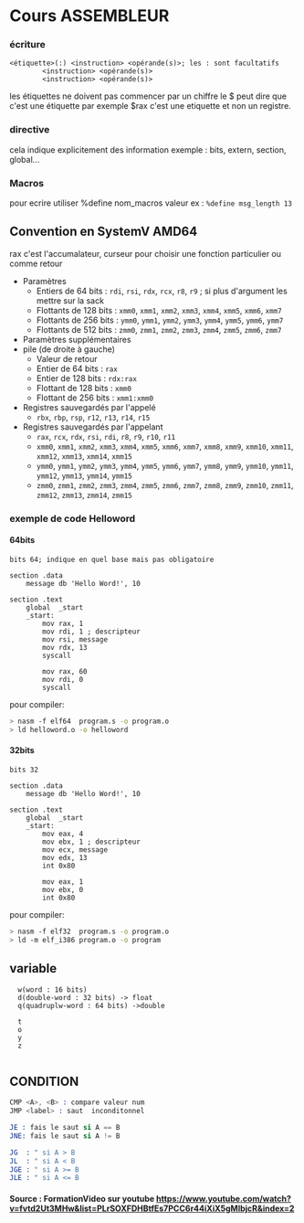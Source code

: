 # Cours ASSEMBLEUR

### écriture

```
<étiquette>(:) <instruction> <opérande(s)>; les : sont facultatifs
        <instruction> <opérande(s)>
        <instruction> <opérande(s)>
```
les étiquettes ne doivent pas commencer par un chiffre
le $ peut  dire que c'est une étiquette par exemple $rax c'est une etiquette et non un registre. 


### directive

cela indique explicitement des information
exemple : bits, extern, section, global...  

### Macros
pour ecrire utiliser %define nom_macros valeur
ex : ```%define msg_length 13```

## Convention en SystemV AMD64

rax c'est l'accumalateur, curseur pour choisir une fonction particulier ou comme retour
* Paramètres
  - Entiers de 64 bits : ``rdi``, ``rsi``, ``rdx``, ``rcx``, ``r8``, ``r9`` ; si plus d'argument les mettre sur la sack
  - Flottants de 128 bits : ``xmm0``, ``xmm1``, ``xmm2``, ``xmm3``, ``xmm4``, ``xmm5``, ``xmm6``, ``xmm7``
  - Flottants de 256 bits : ``ymm0``, ``ymm1``, ``ymm2``, ``ymm3``, ``ymm4``, ``ymm5``, ``ymm6``, ``ymm7``
  - Flottants de 512 bits : ``zmm0``, ``zmm1``, ``zmm2``, ``zmm3``, ``zmm4``, ``zmm5``, ``zmm6``, ``zmm7``
* Paramètres supplémentaires
* pile (de droite à gauche)
  - Valeur de retour
  - Entier de 64 bits :      ``rax``
  - Entier de 128 bits :     ``rdx:rax``
  - Flottant de 128 bits :   ``xmm0``
  - Flottant de 256 bits :   ``xmm1:xmm0``
* Registres sauvegardés par l'appelé
  - ``rbx``, ``rbp``, ``rsp``, ``r12``, ``r13``, ``r14``, ``r15``
* Registres sauvegardés par l'appelant
  - ``rax``, ``rcx``, ``rdx``, ``rsi``, ``rdi``, ``r8``, ``r9``, ``r10``, ``r11``
  - ``xmm0``, ``xmm1``, ``xmm2``, ``xmm3``, ``xmm4``, ``xmm5``, ``xmm6``, ``xmm7``, ``xmm8``, ``xmm9``, ``xmm10``, ``xmm11``, ``xmm12``, ``xmm13``, ``xmm14``, ``xmm15``
  - ``ymm0``, ``ymm1``, ``ymm2``, ``ymm3``, ``ymm4``, ``ymm5``, ``ymm6``, ``ymm7``, ``ymm8``, ``ymm9``, ``ymm10``, ``ymm11``, ``ymm12``, ``ymm13``, ``ymm14``, ``ymm15``
  - ``zmm0``, ``zmm1``, ``zmm2``, ``zmm3``, ``zmm4``, ``zmm5``, ``zmm6``, ``zmm7``, ``zmm8``, ``zmm9``, ``zmm10``, ``zmm11``, ``zmm12``, ``zmm13``, ``zmm14``, ``zmm15``

### exemple de code Helloword

#### 64bits

```
bits 64; indique en quel base mais pas obligatoire

section .data
    message db 'Hello Word!', 10

section .text
    global  _start
    _start:
        mov rax, 1  
        mov rdi, 1 ; descripteur
        mov rsi, message
        mov rdx, 13
        syscall

        mov rax, 60
        mov rdi, 0
        syscall
```
pour compiler: 
```bash
> nasm -f elf64  program.s -o program.o
> ld helloword.o -o helloword
```

#### 32bits

```
bits 32

section .data
    message db 'Hello Word!', 10

section .text
    global  _start
    _start:
        mov eax, 4  
        mov ebx, 1 ; descripteur
        mov ecx, message
        mov edx, 13
        int 0x80

        mov eax, 1
        mov ebx, 0
        int 0x80
```
pour compiler: 
```bash
> nasm -f elf32  program.s -o program.o
> ld -m elf_i386 program.o -o program
```

## variable

```b (byte : 8 bits)
  w(word : 16 bits)
  d(double-word : 32 bits) -> float
  q(quadruplw-word : 64 bits) ->double

  t
  o
  y
  z 
  
```

## CONDITION

```s
CMP <A>, <B> : compare valeur num
JMP <label> : saut  inconditonnel

JE : fais le saut si A == B
JNE: fais le saut si A != B

JG  : " si A > B
JL  : " si A < B
JGE : " si A >= B
JLE : " si A <= B
```


#### Source : FormationVideo sur youtube https://www.youtube.com/watch?v=fvtd2Ut3MHw&list=PLrSOXFDHBtfEs7PCC6r44iXiX5gMlbjcR&index=2